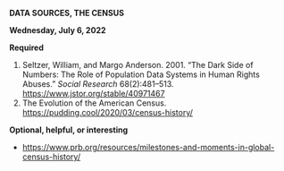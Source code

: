 **DATA SOURCES, THE CENSUS**

**Wednesday, July 6, 2022**

**Required**

1. Seltzer, William, and Margo Anderson. 2001. “The Dark Side of Numbers: The Role of Population Data Systems in Human Rights Abuses.” _Social Research_ 68(2):481–513. <https://www.jstor.org/stable/40971467>
2. The Evolution of the American Census. <https://pudding.cool/2020/03/census-history/>

**Optional, helpful, or interesting**

- <https://www.prb.org/resources/milestones-and-moments-in-global-census-history/>
